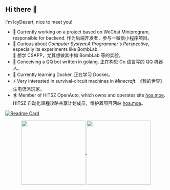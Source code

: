 ## Hi there 👋
I'm IcyDesert, nice to meet you!

- 🌱 Currently working on a project based on WeChat Miniprogram, responsible for backend. 作为后端开发者，参与一微信小程序项目。
- 💭 Curious about *Computer System:A Programmer's Perspective*, especially its experiments like BombLab. \
  💭 想学 CSAPP，尤其想做其中如 BombLab 等的实验。
- 🤔 Conceiving a QQ bot written in golang. 正在构思 Go 语言写的 QQ 机器人。
- 🎈 Currently learning Docker. 正在学习 Docker。
- ⚡ Very interested in survival-circuit machines in *Minecraft*.  《我的世界》生电流派玩家。
- 🏄 Member of HITSZ OpenAuto, which owns and operates site [hoa.moe](hoa.moe). HITSZ 自动化课程攻略共享计划成员，维护着项目网站 [hoa.moe](hoa.moe)。

[![Readme Card](https://github-readme-stats.vercel.app/api/pin/?username=HITSZ-OpenAuto&repo=hoa-moe)](https://github.com/HITSZ-OpenAuto/hoa-moe)

<!--
**IcyDesert/IcyDesert** is a ✨ _special_ ✨ repository because its `README.md` (this file) appears on your GitHub profile.

Here are some ideas to get you started:

- 🔭 I’m currently working on ...
- 🌱 I’m currently learning ...
- 👯 I’m looking to collaborate on ...
- 🤔 I’m looking for help with ...
- 💬 Ask me about ...
- 📫 How to reach me: ...
- 😄 Pronouns: ...
- ⚡ Fun fact: ...
-->

<p align="center">
<a href="https://github.com/anuraghazra/github-readme-stats">
  <img height=200 align="center" src="https://github-readme-stats.vercel.app/api?username=IcyDesert&count_private=true&show_icons=true&theme=solarized-light&show_icons=true" />
</a>

<a href="https://github.com/anuraghazra/convoychat">
  <img height=200 align="center" src="https://github-readme-stats.vercel.app/api/top-langs/?username=IcyDesert&layout=compact&count_private=true&hide_border=true&theme=react&size_weight=0.5&count_weight=0.5&&exclude_repo=blog,blog_draft" />
</a>
</p>
